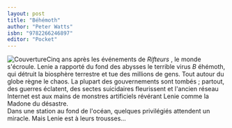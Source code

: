 ```yaml
---
layout: post
title: "Béhémoth"
author: "Peter Watts"
isbn: "9782266246897"
editor: "Pocket"
---
```

![Couverture](/img/9782266246897.jpg)Cinq ans après les événements de _Rifteurs_ , le monde s'écroule. Lenie a rapporté du fond des abysses le terrible virus _B_ éhémoth, qui détruit la biosphère terrestre et tue des millions de gens. Tout autour du globe règne le chaos. La plupart des gouvernements sont tombés ; partout, des guerres éclatent, des sectes suicidaires fleurissent et l'ancien réseau Internet est aux mains de monstres artificiels révérant Lenie comme la Madone du désastre.  
 Dans une station au fond de l'océan, quelques privilégiés attendent un miracle. Mais Lenie est à leurs trousses...